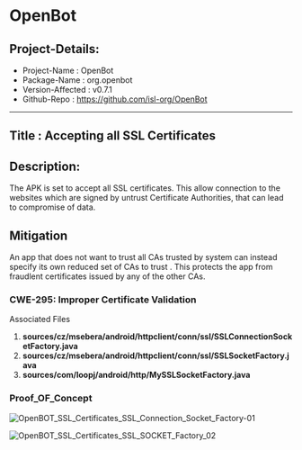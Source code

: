 # OpenBot
## Project-Details:
- Project-Name : OpenBot
- Package-Name : org.openbot
- Version-Affected : v0.7.1
- Github-Repo : https://github.com/isl-org/OpenBot
--------------------------------------------------------------------------------------------------------------------------------------------------------------------------------------------------------------------------

## Title : Accepting all SSL Certificates


## Description:
The APK is set to accept all SSL certificates. This allow connection to the websites which are signed by untrust Certificate Authorities, 
that can lead to compromise of data.

## Mitigation
An app that does not want to trust all CAs trusted by system can instead specify its own reduced set of CAs to trust .
This protects the app from fraudlent certificates issued by any of the other CAs.

### CWE-295: Improper Certificate Validation 
Associated Files

1. **sources/cz/msebera/android/httpclient/conn/ssl/SSLConnectionSocketFactory.java**
2. **sources/cz/msebera/android/httpclient/conn/ssl/SSLSocketFactory.java**
3. **sources/com/loopj/android/http/MySSLSocketFactory.java**

### Proof_OF_Concept

![OpenBOT_SSL_Certificates_SSL_Connection_Socket_Factory-01](https://github.com/ctflearner/Android_Findings/assets/98345027/979b263c-725c-428f-b036-f357b086a7e6)

![OpenBOT_SSL_Certificates_SSL_SOCKET_Factory_02](https://github.com/ctflearner/Android_Findings/assets/98345027/07b4e7be-c7fc-4c48-8d8a-71eb2af8f781)
